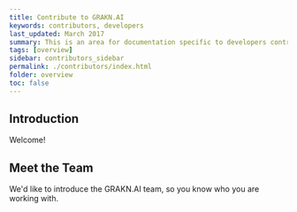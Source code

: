 ```yaml
---
title: Contribute to GRAKN.AI
keywords: contributors, developers
last_updated: March 2017
summary: This is an area for documentation specific to developers contributing to the GRAKN.AI platform
tags: [overview]
sidebar: contributors_sidebar
permalink: ./contributors/index.html
folder: overview
toc: false
---
```




## Introduction

Welcome!

## Meet the Team

We'd like to introduce the GRAKN.AI team, so you know who you are working with.

